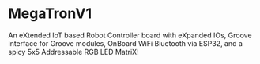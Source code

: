 # MegaTronV1
An eXtended IoT based Robot Controller board with eXpanded IOs, Groove interface for Groove modules, OnBoard WiFi Bluetooth via ESP32, and a spicy 5x5 Addressable RGB LED MatriX!
